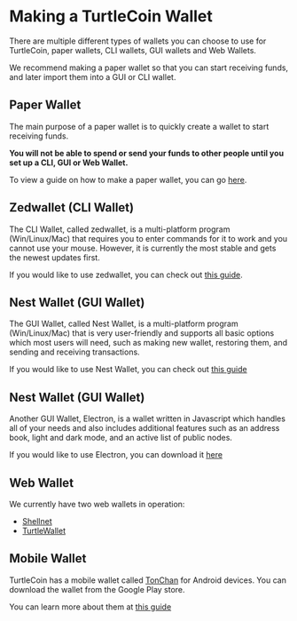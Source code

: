 # Making a TurtleCoin Wallet

There are multiple different types of wallets you can choose to use for TurtleCoin, paper wallets, CLI wallets, GUI wallets and Web Wallets.

We recommend making a paper wallet so that you can start receiving funds, and later import them into a GUI or CLI wallet.

## Paper Wallet

The main purpose of a paper wallet is to quickly create a wallet to start receiving funds.

**You will not be able to spend or send your funds to other people until you set up a CLI, GUI or Web Wallet.**

To view a guide on how to make a paper wallet, you can go [here](../Making-a-paper-wallet).

## Zedwallet (CLI Wallet)

The CLI Wallet, called zedwallet, is a multi-platform program (Win/Linux/Mac) that requires you to enter commands for it to work and you cannot use your mouse. However, it is currently the most stable and gets the newest updates first.

If you would like to use zedwallet, you can check out [this guide](../Using-zedwallet).

## Nest Wallet (GUI Wallet)

The GUI Wallet, called Nest Wallet, is a multi-platform program (Win/Linux/Mac) that is very user-friendly and supports all basic options which most users will need, such as making new wallet, restoring them, and sending and receiving transactions.

If you would like to use Nest Wallet, you can check out [this guide](../Using-nest-wallet)

## Nest Wallet (GUI Wallet)

Another GUI Wallet, Electron, is a wallet written in Javascript which handles all of your needs and also includes additional features such as an address book, light and dark mode, and an active list of public nodes.

If you would like to use Electron, you can download it [here](https://github.com/turtlecoin/turtle-wallet-electron)

## Web Wallet

We currently have two web wallets in operation:

* [Shellnet](https://shellnet.pw)
* [TurtleWallet](https://turtlewallet.lol)

## Mobile Wallet

TurtleCoin has a mobile wallet called [TonChan](https://play.google.com/store/apps/details?id=com.tonchan&hl=en) for Android devices. You can download the wallet from the Google Play store.

You can learn more about them at [this guide](../Using-a-Web-Wallet)
